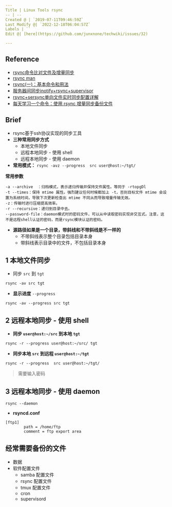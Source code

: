 ```yaml
---
Title | Linux Tools rsync
-- | --
Created @ | `2019-07-11T09:46:59Z`
Last Modify @| `2022-12-18T06:04:57Z`
Labels | ``
Edit @| [here](https://github.com/junxnone/techwiki/issues/32)

---
```

## Reference
- [rsync命令比对文件及增量同步](https://www.cnblogs.com/keithtt/p/7293733.html)
- [rsync man](https://www.cnblogs.com/f-ck-need-u/p/7221713.html) 
- [rsync(一)：基本命令和用法](https://www.cnblogs.com/f-ck-need-u/p/7220009.html)
- [服务器间同步inotify+rsync+supervisor](https://blog.csdn.net/liy819/article/details/52125769)
- [rsync+sersync单向文件实时同步配置详解](http://www.madown.com/2017/05/10/47/)
- [每天学习一个命令：使用 rsync 增量同步备份文件 ](https://einverne.github.io/post/2017/07/rsync-introduction.html)
 
## Brief
- rsync基于ssh协议实现的同步工具
- **三种常用同步方式**
  - 本地文件同步
  - 远程本地同步 - 使用 shell
  - 远程本地同步 - 使用 daemon
- **常用模式：** `rsync -avz --progress  src user@host:~/tgt/`

**常用参数**
```
-a --archive  ：归档模式，表示递归传输并保持文件属性。等同于 -rtopgDl
-t --times：保持 mtime 属性。强烈建议任何时候都加上 -t，否则目标文件 mtime 会设置为系统时间，导致下次更新检查出 mtime 不同从而导致增量传输无效。
-z：传输时进行压缩提高效率。
-r --recursive：递归到目录中去。
--password-file：daemon模式时的密码文件，可以从中读取密码实现非交互式。注意，这不是远程shell认证的密码，而是rsync模块认证的密码。
```

- **源路径如果是一个目录，带斜线和不带斜线是不一样的**
  - 不带斜线表示整个目录包括目录本身
  - 带斜线表示目录中的文件，不包括目录本身


## 1 本地文件同步
- 同步 `src` 到 `tgt`

```
rsync -av src tgt
```

- **显示进度** `--progress`

```
rsync -av --progress src tgt
```

## 2 远程本地同步 - 使用 shell
- **同步 `user@host:~/src` 到本地 `tgt`**

```
rsync -r --progress user@host:~/src/ tgt
```

- **同步本地 `src` 到远程 `user@host:~/tgt`**

```
rsync -r --progress  src user@host:~/tgt/
```
> 需要输入密码

## 3 远程本地同步 - 使用 daemon

```
rsync --daemon
```

- **rsyncd.conf**

```
[ftp1]
        path = /home/ftp
        comment = ftp export area
```

## 经常需要备份的文件

- 数据
- 软件配置文件
  - samba 配置文件
  - rsync 配置文件
  - tmux 配置文件
  - cron
  - supervisord

